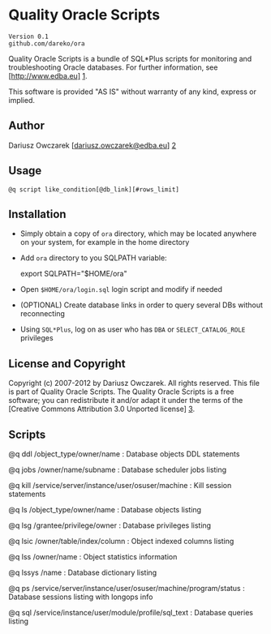 
Quality Oracle Scripts
======================

    Version 0.1
    github.com/dareko/ora

Quality Oracle Scripts is a bundle of SQL*Plus scripts for monitoring and troubleshooting
Oracle databases. For further information, see [http://www.edba.eu] [1].

This software is provided "AS IS" without warranty of any kind, express or implied.

[1]: http://www.edba.eu     "www.edba.eu"

Author
------

Dariusz Owczarek [dariusz.owczarek@edba.eu] [2]

[2]: mailto:dariusz.owczarek@edba.eu

Usage
-----

    @q script like_condition[@db_link][#rows_limit]

Installation
------------

* Simply obtain a copy of ``ora`` directory, which may be located anywhere
  on your system, for example in the home directory

* Add ``ora`` directory to you SQLPATH variable:

    export SQLPATH="$HOME/ora"

* Open ``$HOME/ora/login.sql`` login script and modify if needed

* (OPTIONAL) Create database links in order to query several DBs without reconnecting

* Using ``SQL*Plus``, log on as user who has ``DBA`` or ``SELECT_CATALOG_ROLE`` privileges

License and Copyright
---------------------

Copyright (c) 2007-2012 by Dariusz Owczarek. All rights reserved. 
This file is part of Quality Oracle Scripts. The Quality Oracle Scripts is
a free software; you can redistribute it and/or adapt it under the terms
of the [Creative Commons Attribution 3.0 Unported license] [3].

[3]: http://creativecommons.org/licenses/by/3.0/ "CC BY 3.0"

Scripts
-------

@q ddl /object_type/owner/name
: Database objects DDL statements


@q jobs /owner/name/subname
: Database scheduler jobs listing


@q kill /service/server/instance/user/osuser/machine
: Kill session statements


@q ls /object_type/owner/name
: Database objects listing


@q lsg /grantee/privilege/owner
: Database privileges listing


@q lsic /owner/table/index/column
: Object indexed columns listing


@q lss /owner/name
: Object statistics information


@q lssys /name
: Database dictionary listing


@q ps /service/server/instance/user/osuser/machine/program/status
: Database sessions listing with longops info


@q sql /service/instance/user/module/profile/sql_text
: Database queries listing
